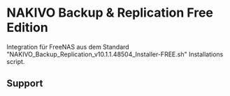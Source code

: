 # NAKIVO Backup & Replication Free Edition

Integration für FreeNAS aus dem Standard "NAKIVO_Backup_Replication_v10.1.1.48504_Installer-FREE.sh" Installations script.

## Support

```

```
